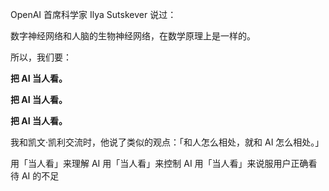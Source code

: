 OpenAI 首席科学家 Ilya Sutskever 说过：

数字神经网络和人脑的生物神经网络，在数学原理上是一样的。

所以，我们要：

**把 AI 当人看。**

**把 AI 当人看。**

**把 AI 当人看。**

我和凯文·凯利交流时，他说了类似的观点：「和人怎么相处，就和 AI 怎么相处。」

用「当人看」来理解 AI
用「当人看」来控制 AI
用「当人看」来说服用户正确看待 AI 的不足